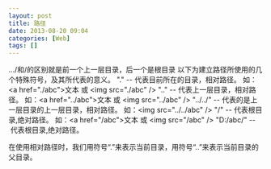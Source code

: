 ```yaml
---
layout: post
title: 路径
date: 2013-08-20 09:04
categories: [Web]
tags: []
---
```

.../和/的区别就是前一个上一层目录，后一个是根目录
以下为建立路径所使用的几个特殊符号，及其所代表的意义。
"." -- 代表目前所在的目录，相对路径。 如：<a href="./abc">文本</a> 或 <img src="./abc" />
".." -- 代表上一层目录，相对路径。 如：<a href="../abc">文本</a> 或 <img src="../abc" />
"../../" -- 代表的是上一层目录的上一层目录，相对路径。 如：<img src="../../abc" />
"/" -- 代表根目录,绝对路径。 如：<a href="/abc">文本</a> 或 <img src="/abc" />
"D:/abc/" -- 代表根目录,绝对路径。

在使用相对路径时，我们用符号“.”来表示当前目录，用符号“..”来表示当前目录的父目录。


